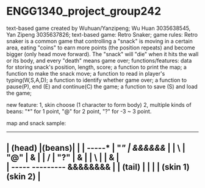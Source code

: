 # ENGG1340_project_group242
text-based game created by Wuhuan/Yanzipeng;
Wu Huan 3035638545, Yan Zipeng 3035637826;
text-based game: Retro Snaker;
game rules: Retro snaker is a common game that controlling a "snack" is moving in a certain area, eating "coins" to earn more points (the position repeats) and become bigger (only head move forward). The "snack" will "die" when it hits the wall or its body, and every "death" means game over;
functions/features:
data for storing snack's position, length, score;
a function to print the map;
a function to make the snack move;
a function to read in player's typing(W,S,A,D);
a function to identify whether game over;
a function to pause(P), end (E) and continue(C) the game;
a function to save (S) and load the game;

new feature:
1, skin choose (1 character to form body)
2, multiple kinds of beans:
  "*" for 1 point,
  "@" for 2 point,
  "?" for -3 ~ 3 point.

map and snack sample:

----------------------------------------------
|     (head)  |(beans)|                      |
|    -----*   |  "*"  |  &&&&&&*             |
|    \        |  "@"  |  &                   |
|    /        |  "?"  |  &                   |
|    \        |       |  &                   |            
|    -----    ---------  &&&&&&&&            |
|      (tail)                                |
|                                            |
| (skin 1)             (skin 2)              |
----------------------------------------------

